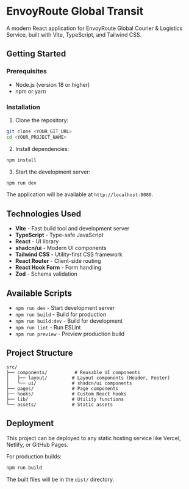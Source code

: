 # EnvoyRoute Global Transit

A modern React application for EnvoyRoute Global Courier & Logistics Service, built with Vite, TypeScript, and Tailwind CSS.

## Getting Started

### Prerequisites

- Node.js (version 18 or higher)
- npm or yarn

### Installation

1. Clone the repository:

```sh
git clone <YOUR_GIT_URL>
cd <YOUR_PROJECT_NAME>
```

2. Install dependencies:

```sh
npm install
```

3. Start the development server:

```sh
npm run dev
```

The application will be available at `http://localhost:8080`.

## Technologies Used

- **Vite** - Fast build tool and development server
- **TypeScript** - Type-safe JavaScript
- **React** - UI library
- **shadcn/ui** - Modern UI components
- **Tailwind CSS** - Utility-first CSS framework
- **React Router** - Client-side routing
- **React Hook Form** - Form handling
- **Zod** - Schema validation

## Available Scripts

- `npm run dev` - Start development server
- `npm run build` - Build for production
- `npm run build:dev` - Build for development
- `npm run lint` - Run ESLint
- `npm run preview` - Preview production build

## Project Structure

```
src/
├── components/          # Reusable UI components
│   ├── layout/         # Layout components (Header, Footer)
│   └── ui/             # shadcn/ui components
├── pages/              # Page components
├── hooks/              # Custom React hooks
├── lib/                # Utility functions
└── assets/             # Static assets
```

## Deployment

This project can be deployed to any static hosting service like Vercel, Netlify, or GitHub Pages.

For production builds:

```sh
npm run build
```

The built files will be in the `dist/` directory.
